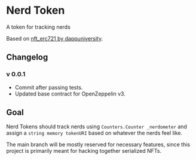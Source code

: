 # Nerd Token
 A token for tracking nerds

Based on [nft_erc721 by dappuniversity](github.com/dappuniversity/nft_erc721).

## Changelog

### v 0.0.1

- Commit after passing tests.
- Updated base contract for OpenZeppelin v3.

## Goal

Nerd Tokens should track nerds using `Counters.Counter _nerdometer` and assign a `string memory tokenURI` based on whatever the nerds feel like.

The main branch will be mostly reserved for necessary features, since this project is primarily meant for hacking together serialized NFTs.